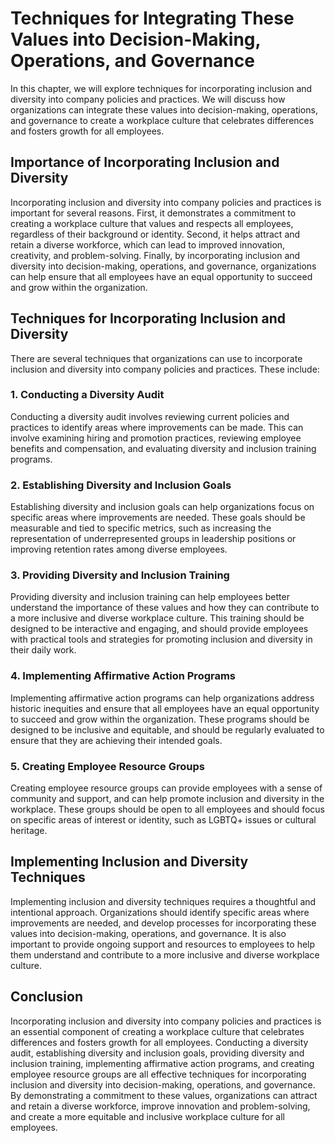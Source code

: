 Techniques for Integrating These Values into Decision-Making, Operations, and Governance
==============================================================================================================================================================================

In this chapter, we will explore techniques for incorporating inclusion and diversity into company policies and practices. We will discuss how organizations can integrate these values into decision-making, operations, and governance to create a workplace culture that celebrates differences and fosters growth for all employees.

Importance of Incorporating Inclusion and Diversity
---------------------------------------------------

Incorporating inclusion and diversity into company policies and practices is important for several reasons. First, it demonstrates a commitment to creating a workplace culture that values and respects all employees, regardless of their background or identity. Second, it helps attract and retain a diverse workforce, which can lead to improved innovation, creativity, and problem-solving. Finally, by incorporating inclusion and diversity into decision-making, operations, and governance, organizations can help ensure that all employees have an equal opportunity to succeed and grow within the organization.

Techniques for Incorporating Inclusion and Diversity
----------------------------------------------------

There are several techniques that organizations can use to incorporate inclusion and diversity into company policies and practices. These include:

### 1. Conducting a Diversity Audit

Conducting a diversity audit involves reviewing current policies and practices to identify areas where improvements can be made. This can involve examining hiring and promotion practices, reviewing employee benefits and compensation, and evaluating diversity and inclusion training programs.

### 2. Establishing Diversity and Inclusion Goals

Establishing diversity and inclusion goals can help organizations focus on specific areas where improvements are needed. These goals should be measurable and tied to specific metrics, such as increasing the representation of underrepresented groups in leadership positions or improving retention rates among diverse employees.

### 3. Providing Diversity and Inclusion Training

Providing diversity and inclusion training can help employees better understand the importance of these values and how they can contribute to a more inclusive and diverse workplace culture. This training should be designed to be interactive and engaging, and should provide employees with practical tools and strategies for promoting inclusion and diversity in their daily work.

### 4. Implementing Affirmative Action Programs

Implementing affirmative action programs can help organizations address historic inequities and ensure that all employees have an equal opportunity to succeed and grow within the organization. These programs should be designed to be inclusive and equitable, and should be regularly evaluated to ensure that they are achieving their intended goals.

### 5. Creating Employee Resource Groups

Creating employee resource groups can provide employees with a sense of community and support, and can help promote inclusion and diversity in the workplace. These groups should be open to all employees and should focus on specific areas of interest or identity, such as LGBTQ+ issues or cultural heritage.

Implementing Inclusion and Diversity Techniques
-----------------------------------------------

Implementing inclusion and diversity techniques requires a thoughtful and intentional approach. Organizations should identify specific areas where improvements are needed, and develop processes for incorporating these values into decision-making, operations, and governance. It is also important to provide ongoing support and resources to employees to help them understand and contribute to a more inclusive and diverse workplace culture.

Conclusion
----------

Incorporating inclusion and diversity into company policies and practices is an essential component of creating a workplace culture that celebrates differences and fosters growth for all employees. Conducting a diversity audit, establishing diversity and inclusion goals, providing diversity and inclusion training, implementing affirmative action programs, and creating employee resource groups are all effective techniques for incorporating inclusion and diversity into decision-making, operations, and governance. By demonstrating a commitment to these values, organizations can attract and retain a diverse workforce, improve innovation and problem-solving, and create a more equitable and inclusive workplace culture for all employees.
